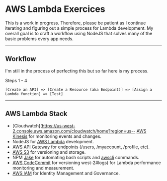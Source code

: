 # AWS Lambda Exercices

This is a work in progress.  Therefore, please be patient as I continue iterating and figuring out a simple process for Lambda development.  My overall goal is to craft a workflow using NodeJS that solves many of the basic problems every app needs.  


---

## Workflow

I'm still in the process of perfecting this but so far here is my process.

Steps 1 - 4
```language-powerbash
[Create an API] => [Create a Resource (aka Endpoint)] => [Assign a Lambda function] => [Test]
```



---

## AWS Lambda Stack

- [Cloudwatch](https://us-west-2.console.aws.amazon.com/cloudwatch/home?region=us-- [AWS Kinesis](https://aws.amazon.com/kinesis/) for monitoring events and changes.
- NodeJS for [AWS Lambda](https://aws.amazon.com/lambda/) development.
- [AWS API Gateway](https://aws.amazon.com/api-gateway/) for endpoints (/users, /myaccount, /profile, etc).
- [AWS S3](https://aws.amazon.com/s3/) for versioning and storage.
- NPM [Jake](https://www.npmjs.com/package/jake) for automating bash scripts and [awscli](https://aws.amazon.com/cli/) commands.
- [AWS CodeCommit](https://aws.amazon.com/codecommit/) for versioning
west-2#logs) for Lambda performance monitoring and measurement.
- [AWS IAM](https://aws.amazon.com/iam/) for Identity Management and Governance.


